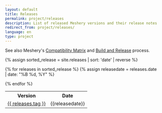 ```yaml
---
layout: default
title: Releases
permalink: project/releases
description: List of released Meshery versions and their release notes.
redirect_from: project/releases/
language: en
type: project
---
```


See also Meshery's [Compatibility Matrix]({{site.baseurl}}/installation/platforms) and [Build and Release](/project/contributing/build-and-release) process.

{% assign sorted_release = site.releases | sort: 'date' | reverse %}

<table>
<tr><th> Version </th><th> Date </th></tr>

{% for releases in sorted_release %}
    {% assign releasedate = releases.date | date: "%B %d, %Y" %}
    <tr>
        <td style="text-align:center"> <a href="{{site.baseurl}}/{{page.permalink}}/{{ releases.tag }}">{{ releases.tag }}</a> </td>
        <td style="text-align:center"> {{releasedate}} </td>
    </tr>
{% endfor %}

</table>
